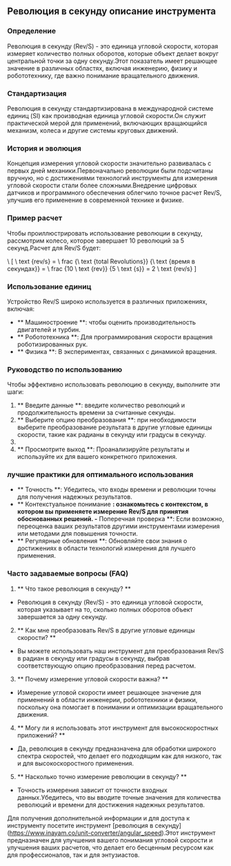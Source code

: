 ## Революция в секунду описание инструмента

### Определение
Революция в секунду (Rev/S) - это единица угловой скорости, которая измеряет количество полных оборотов, которые объект делает вокруг центральной точки за одну секунду.Этот показатель имеет решающее значение в различных областях, включая инженерию, физику и робототехнику, где важно понимание вращательного движения.

### Стандартизация
Революция в секунду стандартизирована в международной системе единиц (SI) как производная единица угловой скорости.Он служит практической мерой для применений, включающих вращающийся механизм, колеса и другие системы круговых движений.

### История и эволюция
Концепция измерения угловой скорости значительно развивалась с первых дней механики.Первоначально революции были подсчитаны вручную, но с достижениями технологий инструменты для измерения угловой скорости стали более сложными.Внедрение цифровых датчиков и программного обеспечения облегчило точное расчет Rev/S, улучшив его применение в современной технике и физике.

### Пример расчет
Чтобы проиллюстрировать использование революции в секунду, рассмотрим колесо, которое завершает 10 революций за 5 секунд.Расчет для Rev/S будет:

\ [
\ text {rev/s} = \ frac {\ text {total Revolutions}} {\ text {время в секундах}} = \ frac {10 \ text {rev}} {5 \ text {s}} = 2 \ text {rev/s}
\]

### Использование единиц
Устройство Rev/S широко используется в различных приложениях, включая:
- ** Машиностроение **: чтобы оценить производительность двигателей и турбин.
- ** Робототехника **: Для программирования скорости вращения роботизированных рук.
- ** Физика **: В экспериментах, связанных с динамикой вращения.

### Руководство по использованию
Чтобы эффективно использовать революцию в секунду, выполните эти шаги:
1. ** Введите данные **: введите количество революций и продолжительность времени за считанные секунды.
2. ** Выберите опцию преобразования **: при необходимости выберите преобразование результата в другие угловые единицы скорости, такие как радианы в секунду или градусы в секунду.
3.
4. ** Просмотрите выход **: Проанализируйте результаты и используйте их для вашего конкретного приложения.

### лучшие практики для оптимального использования
- ** Точность **: Убедитесь, что входы времени и революции точны для получения надежных результатов.
- ** Контекстуальное понимание **: ознакомьтесь с контекстом, в котором вы применяете измерение Rev/S для принятия обоснованных решений.
-** Поперечная проверка **: Если возможно, переоценка ваших результатов другими инструментами измерения или методами для повышения точности.
- ** Регулярные обновления **: Обновляйте свои знания о достижениях в области технологий измерения для лучшего применения.

### Часто задаваемые вопросы (FAQ)

1. ** Что такое революция в секунду? **
- Революция в секунду (Rev/S) - это единица угловой скорости, которая указывает на то, сколько полных оборотов объект завершается за одну секунду.

2. ** Как мне преобразовать Rev/S в другие угловые единицы скорости? **
- Вы можете использовать наш инструмент для преобразования Rev/S в радиан в секунду или градусы в секунду, выбрав соответствующую опцию преобразования перед расчетом.

3. ** Почему измерение угловой скорости важна? **
- Измерение угловой скорости имеет решающее значение для применений в области инженерии, робототехники и физики, поскольку она помогает в понимании и оптимизации вращательного движения.

4. ** Могу ли я использовать этот инструмент для высокоскоростных приложений? **
- Да, революция в секунду предназначена для обработки широкого спектра скоростей, что делает его подходящим как для низкого, так и для высокоскоростного применения.

5. ** Насколько точно измерение революции в секунду? **
- Точность измерения зависит от точности входных данных.Убедитесь, что вы вводите точные значения для количества революций и времени для достижения надежных результатов.

Для получения дополнительной информации и для доступа к инструменту посетите инструмент [революция в секунду] (https://www.inayam.co/unit-converter/angular_speed).Этот инструмент предназначен для улучшения вашего понимания угловой скорости и улучшения ваших расчетов, что делает его бесценным ресурсом как для профессионалов, так и для энтузиастов.